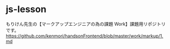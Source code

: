 # js-lesson
もりけん先生の【マークアップエンジニアの為の課題 Work】課題用リポジトリです。
https://github.com/kenmori/handsonFrontend/blob/master/work/markup/1.md



